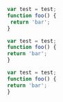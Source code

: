  ```javascript
var test = test;
function foo() {
  return 'bar';
}
 ```

  ```javascript
var test = test;
function foo() {
  return 'bar';
}
  ```

   ```javascript
var test = test;
function foo() {
  return 'bar';
}
   ```
